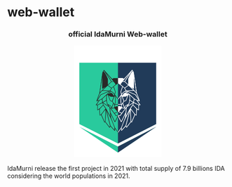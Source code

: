 # web-wallet
<h3 align="center">official IdaMurni Web-wallet</h3>

<p align="center">
  <img src="https://github.com/IdaMurni/website/blob/main/src/assets/img/ida_murni_master.png" width="200"/>
</p>

IdaMurni release the first project in 2021 with total supply of 7.9 billions IDA considering the world populations in 2021.
